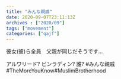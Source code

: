 ```yaml
---
title: "みんな親戚"
date: 2020-09-07T23:11:13Z
archives : ["2020/09"]
tags: ["movement"]
categories: ["qajf"]
---
```

彼女(彼)ら全員　父親が同じだそうです...

アルワリード? ビンラディン? 誰? #みんな親戚#TheMoreYouKnow#MuslimBrotherhood
